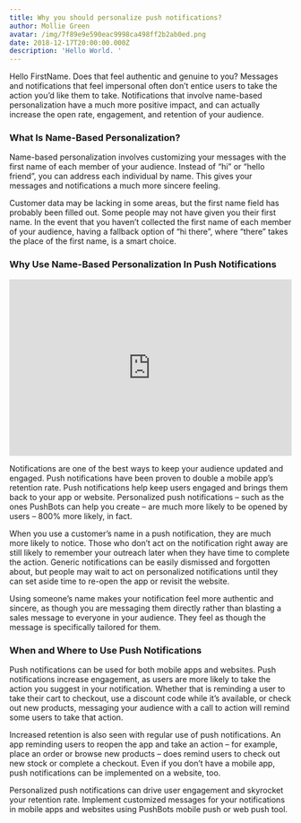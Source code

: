 ```yaml
---
title: Why you should personalize push notifications?
author: Mollie Green
avatar: /img/7f89e9e590eac9998ca498ff2b2ab0ed.png
date: 2018-12-17T20:00:00.000Z
description: 'Hello World. '
---
```

Hello FirstName. Does that feel authentic and genuine to you? Messages and notifications that feel impersonal often don’t entice users to take the action you’d like them to take. Notifications that involve name-based personalization have a much more positive impact, and can actually increase the open rate, engagement, and retention of your audience.

### What Is Name-Based Personalization?

Name-based personalization involves customizing your messages with the first name of each member of your audience. Instead of “hi” or “hello friend”, you can address each individual by name. This gives your messages and notifications a much more sincere feeling.

Customer data may be lacking in some areas, but the first name field has probably been filled out. Some people may not have given you their first name. In the event that you haven’t collected the first name of each member of your audience, having a fallback option of “hi there”, where “there” takes the place of the first name, is a smart choice.


### Why Use Name-Based Personalization In Push Notifications


<iframe width="100%" height="315" src="https://www.youtube.com/embed/ExhEUVjTBNg" frameborder="0" allow="accelerometer; autoplay; encrypted-media; gyroscope; picture-in-picture" allowfullscreen></iframe>


Notifications are one of the best ways to keep your audience updated and engaged. Push notifications have been proven to double a mobile app’s retention rate. Push notifications help keep users engaged and brings them back to your app or website. Personalized push notifications – such as the ones PushBots can help you create – are much more likely to be opened by users – 800% more likely, in fact.

When you use a customer’s name in a push notification, they are much more likely to notice. Those who don’t act on the notification right away are still likely to remember your outreach later when they have time to complete the action. Generic notifications can be easily dismissed and forgotten about, but people may wait to act on personalized notifications until they can set aside time to re-open the app or revisit the website.

Using someone’s name makes your notification feel more authentic and sincere, as though you are messaging them directly rather than blasting a sales message to everyone in your audience. They feel as though the message is specifically tailored for them.

### When and Where to Use Push Notifications

Push notifications can be used for both mobile apps and websites. Push notifications increase engagement, as users are more likely to take the action you suggest in your notification. Whether that is reminding a user to take their cart to checkout, use a discount code while it’s available, or check out new products, messaging your audience with a call to action will remind some users to take that action.

Increased retention is also seen with regular use of push notifications. An app reminding users to reopen the app and take an action – for example, place an order or browse new products – does remind users to check out new stock or complete a checkout. Even if you don’t have a mobile app, push notifications can be implemented on a website, too.

Personalized push notifications can drive user engagement and skyrocket your retention rate. Implement customized messages for your notifications in mobile apps and websites using PushBots mobile push or web push tool.

